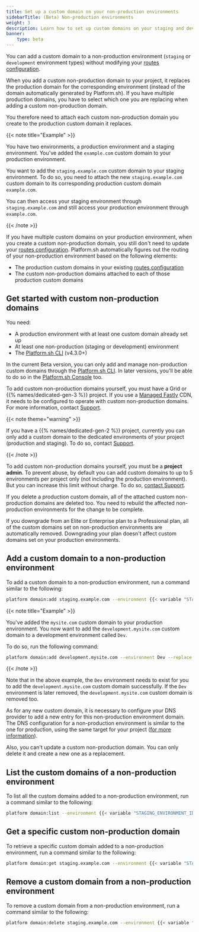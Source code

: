```yaml
---
title: Set up a custom domain on your non-production environments
sidebarTitle: (Beta) Non-production environments
weight: 3
description: Learn how to set up custom domains on your staging and development environments
banner: 
    type: beta
---
```


You can add a custom domain to a non-production environment (`staging` or `development` environment types)
without modifying your [routes configuration](../../define-routes/_index.md).

When you add a custom non-production domain to your project,
it replaces the production domain for the corresponding environment
(instead of the domain automatically generated by Platform.sh).
If you have multiple production domains,
you have to select which one you are replacing when adding a custom non-production domain.

You therefore need to attach each custom non-production domain you create to the production custom domain it replaces.

{{< note title="Example" >}}

You have two environments, a production environment and a staging environment.
You've added the `example.com` custom domain to your production environment.

You want to add the `staging.example.com` custom domain to your staging environment.
To do so, you need to attach the new `staging.example.com` custom domain
to its corresponding production custom domain `example.com`. 

You can then access your staging environment through `staging.example.com`
and still access your production environment through `example.com`.

{{< /note >}}

If you have multiple custom domains on your production environment,
when you create a custom non-production domain,
you still don't need to update your [routes configuration](../../define-routes/_index.md).
Platform.sh automatically figures out the routing of your non-production environment
based on the following elements:

- The production custom domains in your existing [routes configuration](../../define-routes/_index.md)
- The custom non-production domains attached to each of those production custom domains

## Get started with custom non-production domains

You need:

- A production environment with at least one custom domain already set up
- At least one non-production (staging or development) environment
- The [Platform.sh CLI](../../administration/cli/_index.md) (v4.3.0+)

In the current Beta version,
you can only add and manage non-production custom domains through the [Platform.sh CLI](../../administration/cli/_index.md).
In later versions,
you'll be able to do so in the [Platform.sh Console](../../administration/web/_index.md) too.

To add custom non-production domains yourself,
you must have a Grid or {{% names/dedicated-gen-3 %}} project.
If you use a [Managed Fastly](../cdn/managed-fastly.md) CDN,
it needs to be configured to operate with custom non-production domains.
For more information, contact [Support](https://console.platform.sh/-/users/~/tickets/open).   

{{< note theme="warning" >}}

If you have a {{% names/dedicated-gen-2 %}} project,
currently you can only add a custom domain to the dedicated environments of your project (production and staging).
To do so, contact [Support](https://console.platform.sh/-/users/~/tickets/open).

{{< /note >}}

To add custom non-production domains yourself, you must be a **project admin**.
To prevent abuse, by default you can add custom domains to up to 5 environments per project only (not including the production environment).
But you can increase this limit without charge.
To do so, [contact Support](../../overview/get-support.md).

If you delete a production custom domain,
all of the attached custom non-production domains are deleted too.
You need to rebuild the affected non-production environments for the change to be complete.

If you downgrade from an Elite or Enterprise plan to a Professional plan,
all of the custom domains set on non-production environments are automatically removed.
Downgrading your plan doesn't affect custom domains set on your production environments.

## Add a custom domain to a non-production environment

To add a custom domain to a non-production environment,
run a command similar to the following:

```bash
platform domain:add staging.example.com --environment {{< variable "STAGING_ENVIRONMENT_ID" >}} --replace {{< variable "PRODUCTION_CUSTOM_DOMAIN_TO_REPLACE" >}}
```

{{< note title="Example" >}}

You've added the `mysite.com` custom domain to your production environment.
You now want to add the `development.mysite.com` custom domain to a development environment called `Dev`.

To do so, run the following command:

```bash
platform domain:add development.mysite.com --environment Dev --replace mysite.com
```

{{< /note >}}

Note that in the above example, the `Dev` environment needs to exist
for you to add the `development.mysite.com` custom domain successfully.
If the `Dev` environment is later removed,
the `development.mysite.com` custom domain is removed too.

As for any new custom domain, it is necessary to configure your DNS provider to add a new entry for this non-production environment domain.
The DNS configuration for a non-production environment is similar to the one for production, using the same target for your project ([for more information](https://docs.platform.sh/domains/steps.html)).

Also, you can't update a custom non-production domain.
You can only delete it and create a new one as a replacement.

## List the custom domains of a non-production environment

To list all the custom domains added to a non-production environment,
run a command similar to the following:

```bash
platform domain:list --environment {{< variable "STAGING_ENVIRONMENT_ID" >}}
```

## Get a specific custom non-production domain

To retrieve a specific custom domain added to a non-production environment,
run a command similar to the following:

```bash
platform domain:get staging.example.com --environment {{< variable "STAGING_ENVIRONMENT_ID" >}}
```

## Remove a custom domain from a non-production environment

To remove a custom domain from a non-production environment,
run a command similar to the following:

```bash
platform domain:delete staging.example.com --environment {{< variable "STAGING_ENVIRONMENT_ID" >}}
```
